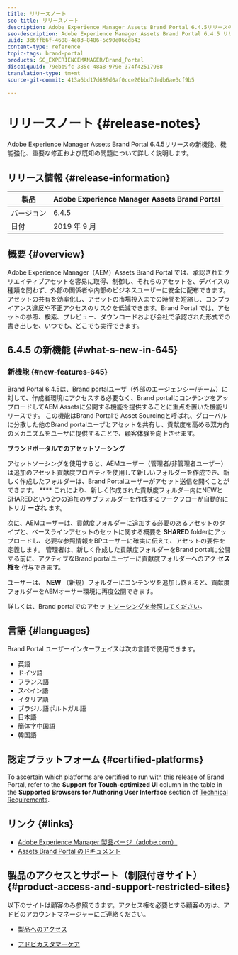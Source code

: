 ```yaml
---
title: リリースノート
seo-title: リリースノート
description: Adobe Experience Manager Assets Brand Portal 6.4.5リリースの機能、拡張機能、重要な問題の修正および既知の問題について詳しく説明します。
seo-description: Adobe Experience Manager Assets Brand Portal 6.4.5 リリースの機能強化、修正された重要な問題および既知の問題について説明します。
uuid: 3d6ffb6f-4608-4e83-8486-5c90e06cdb43
content-type: reference
topic-tags: brand-portal
products: SG_EXPERIENCEMANAGER/Brand_Portal
discoiquuid: 79ebb9fc-385c-48a8-979e-374f42517988
translation-type: tm+mt
source-git-commit: 413a6bd17d689d0af0cce20bbd7dedb6ae3cf9b5

---
```



# リリースノート {#release-notes}

Adobe Experience Manager Assets Brand Portal 6.4.5リリースの新機能、機能強化、重要な修正および既知の問題について詳しく説明します。

## リリース情報 {#release-information}

| 製品 | Adobe Experience Manager Assets Brand Portal |
|---|---|
| バージョン | 6.4.5 |
| 日付 | 2019 年 9 月 |

## 概要 {#overview}

Adobe Experience Manager（AEM）Assets Brand Portal では、承認されたクリエイティブアセットを容易に取得、制御し、それらのアセットを、デバイスの種類を問わず、外部の関係者や内部のビジネスユーザーに安全に配布できます。アセットの共有を効率化し、アセットの市場投入までの時間を短縮し、コンプライアンス違反や不正アクセスのリスクを低減できます。Brand Portal では、アセットの参照、検索、プレビュー、ダウンロードおよび会社で承認された形式での書き出しを、いつでも、どこでも実行できます。

## 6.4.5 の新機能 {#what-s-new-in-645}

### 新機能 {#new-features-645}

Brand Portal 6.4.5は、Brand portalユーザ（外部のエージェンシー/チーム）に対して、作成者環境にアクセスする必要なく、Brand portalにコンテンツをアップロードしてAEM Assetsに公開する機能を提供することに重点を置いた機能リリースです。 この機能はBrand Portalで **[](brand-portal-overiew-using-asset-sourcing.md)** Asset Sourcingと呼ばれ、グローバルに分散した他のBrand portalユーザとアセットを共有し、貢献度を高める双方向のメカニズムをユーザに提供することで、顧客体験を向上させます。

**ブランドポータルでのアセットソーシング**

アセットソーシングを使用すると、AEMユーザー（管理者/非管理者ユーザー）は追加のアセット貢献度プロパティを使用して新しいフォルダーを作成でき、新しく作成したフォルダーは、Brand Portalユーザーがアセット送信を開くことができます。 **** これにより、新しく作成された貢献度フォルダー内にNEWとSHAREDという2つの追加のサブフォルダーを作成するワークフローが自動的にトリガ **ーされ** ます。

次に、AEMユーザーは、貢献度フォルダーに追加する必要のあるアセットのタイプと、ベースラインアセットのセットに関する概要を **SHARED** folderにアップロードし、必要な参照情報をBPユーザーに確実に伝えて、アセットの要件を定義します。 管理者は、新しく作成した貢献度フォルダーをBrand portalに公開する前に、アクティブなBrand portalユーザーに貢献度フォルダーへのアク **セス権を** 付与できます。

ユーザーは、 **NEW** （新規）フォルダーにコンテンツを追加し終えると、貢献度フォルダーをAEMオーサー環境に再度公開できます。

詳しくは、Brand portalでのアセッ [トソーシングを参照してください](brand-portal-asset-sourcing.md)。

## 言語 {#languages}

Brand Portal ユーザーインターフェイスは次の言語で使用できます。

* 英語
* ドイツ語
* フランス語
* スペイン語
* イタリア語
* ブラジル語ポルトガル語
* 日本語
* 簡体字中国語
* 韓国語

## 認定プラットフォーム {#certified-platforms}

To ascertain which platforms are certified to run with this release of Brand Portal, refer to the **Support for Touch-optimized UI** column in the table in the **Supported Browsers for Authoring User Interface** section of [Technical Requirements](https://helpx.adobe.com/experience-manager/6-4/sites/deploying/using/technical-requirements.html).

## リンク {#links}

* [Adobe Experience Manager 製品ページ（adobe.com）](http://www.adobe.com/in/marketing-cloud/experience-manager.html)
* [Assets Brand Portal のドキュメント](https://helpx.adobe.com/experience-manager/brand-portal/user-guide.html)

## 製品のアクセスとサポート（制限付きサイト）{#product-access-and-support-restricted-sites}

以下のサイトは顧客のみ参照できます。アクセス権を必要とする顧客の方は、アドビのアカウントマネージャーにご連絡ください。

* [](https://daycare.day.com) [製品へのアクセス](https://login.marketing.adobe.com)

* [アドビカスタマーケア](https://helpx.adobe.com/contact.html)
